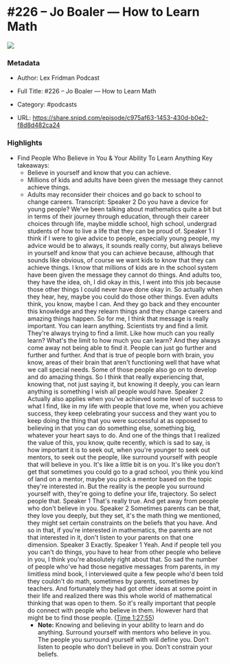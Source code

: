 # #226 – Jo Boaler —  How to Learn Math

![](https://images.weserv.nl/?url=https%3A%2F%2Flexfridman.com%2Fwordpress%2Fwp-content%2Fuploads%2Fpowerpress%2Fartwork_3000-230.png&w=100&h=100)

### Metadata

- Author: Lex Fridman Podcast
- Full Title: #226 – Jo Boaler —  How to Learn Math
- Category: #podcasts



- URL: https://share.snipd.com/episode/c975af63-1453-430d-b0e2-f8d8d482ca24

### Highlights

- Find People Who Believe in You & Your Ability To Learn Anything
  Key takeaways:
  - Believe in yourself and know that you can achieve.
  - Millions of kids and adults have been given the message they cannot achieve things.
  - Adults may reconsider their choices and go back to school to change careers.
  Transcript:
  Speaker 2
  Do you have a device for young people? We've been talking about mathematics quite a bit but in terms of their journey through education, through their career choices through life, maybe middle school, high school, undergrad students of how to live a life that they can be proud of.
  Speaker 1
  I think if I were to give advice to people, especially young people, my advice would be to always, it sounds really corny, but always believe in yourself and know that you can achieve because, although that sounds like obvious, of course we want kids to know that they can achieve things. I know that millions of kids are in the school system have been given the message they cannot do things. And adults too, they have the idea, oh, I did okay in this, I went into this job because those other things I could never have done okay in. So actually when they hear, hey, maybe you could do those other things. Even adults think, you know, maybe I can. And they go back and they encounter this knowledge and they relearn things and they change careers and amazing things happen. So for me, I think that message is really important. You can learn anything. Scientists try and find a limit. They're always trying to find a limit. Like how much can you really learn? What's the limit to how much you can learn? And they always come away not being able to find it. People can just go further and further and further. And that is true of people born with brain, you know, areas of their brain that aren't functioning well that have what we call special needs. Some of those people also go on to develop and do amazing things. So I think that really experiencing that, knowing that, not just saying it, but knowing it deeply, you can learn anything is something I wish all people would have.
  Speaker 2
  Actually also applies when you've achieved some level of success to what I find, like in my life with people that love me, when you achieve success, they keep celebrating your success and they want you to keep doing the thing that you were successful at as opposed to believing in that you can do something else, something big, whatever your heart says to do. And one of the things that I realized the value of this, you know, quite recently, which is sad to say, is how important it is to seek out, when you're younger to seek out mentors, to seek out the people, like surround yourself with people that will believe in you. It's like a little bit is on you. It's like you don't get that sometimes you could go to a grad school, you think you kind of land on a mentor, maybe you pick a mentor based on the topic they're interested in. But the reality is the people you surround yourself with, they're going to define your life, trajectory. So select people that.
  Speaker 1
  That's really true. And get away from people who don't believe in you.
  Speaker 2
  Sometimes parents can be that, they love you deeply, but they set, it's the math thing we mentioned, they might set certain constraints on the beliefs that you have. And so in that, if you're interested in mathematics, the parents are not that interested in it, don't listen to your parents on that one dimension.
  Speaker 3
  Exactly.
  Speaker 1
  Yeah. And if people tell you you can't do things, you have to hear from other people who believe in you, I think you're absolutely right about that. So sad the number of people who've had those negative messages from parents, in my limitless mind book, I interviewed quite a few people who'd been told they couldn't do math, sometimes by parents, sometimes by teachers. And fortunately they had got other ideas at some point in their life and realized there was this whole world of mathematical thinking that was open to them. So it's really important that people do connect with people who believe in them. However hard that might be to find those people. ([Time 1:27:55](https://share.snipd.com/snip/14dcc39d-42d6-4984-8cdf-36901b0e9e3f))
    - **Note:** Knowing and believing in your ability to learn and do anything. Surround yourself with mentors who believe in you. The people you surround yourself with will define you. Don’t listen to people who don’t believe in you. Don’t constrain your beliefs.
